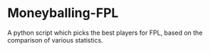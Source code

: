 # Moneyballing-FPL
A python script which picks the best players for FPL, based on the comparison of various statistics.

